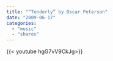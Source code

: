 ```yaml
---
title: "“Tenderly” by Oscar Peterson"
date: "2009-06-17"
categories:
  - "music"
  - "shares"
---
```


<div style="width: 70vw;">{{< youtube hgG7vV9CkJg>}}</div>
